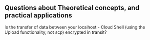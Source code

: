 ## Questions about Theoretical concepts, and practical applications 

Is the transfer of data between your localhost - Cloud Shell (using the Upload functionality, not scp) encrypted in transit?

